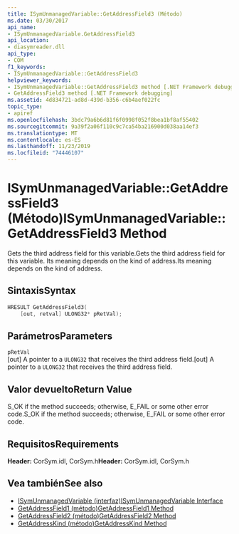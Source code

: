 ```yaml
---
title: ISymUnmanagedVariable::GetAddressField3 (Método)
ms.date: 03/30/2017
api_name:
- ISymUnmanagedVariable.GetAddressField3
api_location:
- diasymreader.dll
api_type:
- COM
f1_keywords:
- ISymUnmanagedVariable::GetAddressField3
helpviewer_keywords:
- ISymUnmanagedVariable::GetAddressField3 method [.NET Framework debugging]
- GetAddressField3 method [.NET Framework debugging]
ms.assetid: 4d834721-ad8d-439d-b356-c6b4aef022fc
topic_type:
- apiref
ms.openlocfilehash: 3bdc79a6b6d81f6f0998f052f8bea1bf8af55402
ms.sourcegitcommit: 9a39f2a06f110c9c7ca54ba216900d038aa14ef3
ms.translationtype: MT
ms.contentlocale: es-ES
ms.lasthandoff: 11/23/2019
ms.locfileid: "74446107"
---
```

# <a name="isymunmanagedvariablegetaddressfield3-method"></a><span data-ttu-id="d7294-102">ISymUnmanagedVariable::GetAddressField3 (Método)</span><span class="sxs-lookup"><span data-stu-id="d7294-102">ISymUnmanagedVariable::GetAddressField3 Method</span></span>
<span data-ttu-id="d7294-103">Gets the third address field for this variable.</span><span class="sxs-lookup"><span data-stu-id="d7294-103">Gets the third address field for this variable.</span></span> <span data-ttu-id="d7294-104">Its meaning depends on the kind of address.</span><span class="sxs-lookup"><span data-stu-id="d7294-104">Its meaning depends on the kind of address.</span></span>  
  
## <a name="syntax"></a><span data-ttu-id="d7294-105">Sintaxis</span><span class="sxs-lookup"><span data-stu-id="d7294-105">Syntax</span></span>  
  
```cpp  
HRESULT GetAddressField3(  
    [out, retval] ULONG32* pRetVal);  
```  
  
## <a name="parameters"></a><span data-ttu-id="d7294-106">Parámetros</span><span class="sxs-lookup"><span data-stu-id="d7294-106">Parameters</span></span>  
 `pRetVal`  
 <span data-ttu-id="d7294-107">[out] A pointer to a `ULONG32` that receives the third address field.</span><span class="sxs-lookup"><span data-stu-id="d7294-107">[out] A pointer to a `ULONG32` that receives the third address field.</span></span>  
  
## <a name="return-value"></a><span data-ttu-id="d7294-108">Valor devuelto</span><span class="sxs-lookup"><span data-stu-id="d7294-108">Return Value</span></span>  
 <span data-ttu-id="d7294-109">S_OK if the method succeeds; otherwise, E_FAIL or some other error code.</span><span class="sxs-lookup"><span data-stu-id="d7294-109">S_OK if the method succeeds; otherwise, E_FAIL or some other error code.</span></span>  
  
## <a name="requirements"></a><span data-ttu-id="d7294-110">Requisitos</span><span class="sxs-lookup"><span data-stu-id="d7294-110">Requirements</span></span>  
 <span data-ttu-id="d7294-111">**Header:** CorSym.idl, CorSym.h</span><span class="sxs-lookup"><span data-stu-id="d7294-111">**Header:** CorSym.idl, CorSym.h</span></span>  
  
## <a name="see-also"></a><span data-ttu-id="d7294-112">Vea también</span><span class="sxs-lookup"><span data-stu-id="d7294-112">See also</span></span>

- [<span data-ttu-id="d7294-113">ISymUnmanagedVariable (interfaz)</span><span class="sxs-lookup"><span data-stu-id="d7294-113">ISymUnmanagedVariable Interface</span></span>](../../../../docs/framework/unmanaged-api/diagnostics/isymunmanagedvariable-interface.md)
- [<span data-ttu-id="d7294-114">GetAddressField1 (método)</span><span class="sxs-lookup"><span data-stu-id="d7294-114">GetAddressField1 Method</span></span>](../../../../docs/framework/unmanaged-api/diagnostics/isymunmanagedvariable-getaddressfield1-method.md)
- [<span data-ttu-id="d7294-115">GetAddressField2 (método)</span><span class="sxs-lookup"><span data-stu-id="d7294-115">GetAddressField2 Method</span></span>](../../../../docs/framework/unmanaged-api/diagnostics/isymunmanagedvariable-getaddressfield2-method.md)
- [<span data-ttu-id="d7294-116">GetAddressKind (método)</span><span class="sxs-lookup"><span data-stu-id="d7294-116">GetAddressKind Method</span></span>](../../../../docs/framework/unmanaged-api/diagnostics/isymunmanagedvariable-getaddresskind-method.md)
